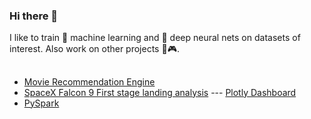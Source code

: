 ### Hi there 👋

I like to train 🤖 machine learning and 🧠 deep neural nets on datasets of interest. Also work on other projects 🎲🎮.

## 
* [Movie Recommendation Engine](https://github.com/abdulw352/Data-Science-Notebooks/blob/main/Movie%20Recommendation%20Engine.ipynb)
* [SpaceX Falcon 9 First stage landing analysis](https://github.com/abdulw352/IBM-Data-Science) --- [Plotly Dashboard](https://github.com/abdulw352/IBM-Data-Science/blob/main/spacex_dash_app.py)
* [PySpark](https://github.com/abdulw352/Data-Science-Notebooks/blob/main/Working%20with%20Data%20in%20Spark.ipynb)

<!--
**abdulw352/abdulw352** is a ✨ _special_ ✨ repository because its `README.md` (this file) appears on your GitHub profile.

Here are some ideas to get you started:

- 🔭 I’m currently working on ...
- 🌱 I’m currently learning ...
- 👯 I’m looking to collaborate on ...
- 🤔 I’m looking for help with ...
- 💬 Ask me about ...
- 📫 How to reach me: ...
- 😄 Pronouns: ...
- ⚡ Fun fact: ...
-->
